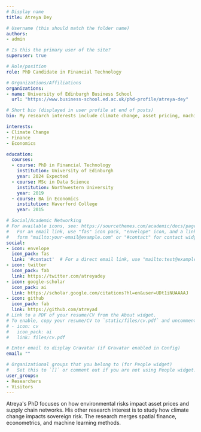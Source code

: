 ```yaml
---
# Display name
title: Atreya Dey

# Username (this should match the folder name)
authors:
- admin

# Is this the primary user of the site?
superuser: true

# Role/position
role: PhD Candidate in Financial Technology

# Organizations/Affiliations
organizations:
- name: University of Edinburgh Business School
  url: "https://www.business-school.ed.ac.uk/phd-profile/atreya-dey"

# Short bio (displayed in user profile at end of posts)
bio: My research interests include climate change, asset pricing, machine learning, finance, and economics.

interests:
- Climate Change
- Finance
- Economics

education:
  courses:
  - course: PhD in Financial Technology
    institution: University of Edinburgh
    year: 2024 Expected
  - course: MSc in Data Science
    institution: Northwestern University
    year: 2019
  - course: BA in Economics
    institution: Haverford College
    year: 2015

# Social/Academic Networking
# For available icons, see: https://sourcethemes.com/academic/docs/page-builder/#icons
#   For an email link, use "fas" icon pack, "envelope" icon, and a link in the
#   form "mailto:your-email@example.com" or "#contact" for contact widget.
social:
- icon: envelope
  icon_pack: fas
  link: '#contact'  # For a direct email link, use "mailto:test@example.org".
- icon: twitter
  icon_pack: fab
  link: https://twitter.com/atreyadey
- icon: google-scholar
  icon_pack: ai
  link: https://scholar.google.com/citations?hl=en&user=UDt1iNUAAAAJ
- icon: github
  icon_pack: fab
  link: https://github.com/atreyad
# Link to a PDF of your resume/CV from the About widget.
# To enable, copy your resume/CV to `static/files/cv.pdf` and uncomment the lines below.
# - icon: cv
#   icon_pack: ai
#   link: files/cv.pdf

# Enter email to display Gravatar (if Gravatar enabled in Config)
email: ""

# Organizational groups that you belong to (for People widget)
#   Set this to `[]` or comment out if you are not using People widget.
user_groups:
- Researchers
- Visitors
---
```


Atreya's PhD focuses on how environmental risks impact asset prices and supply chain networks. His other research interest is to study how climate change impacts sovereign risk. The research merges spatial finance, econometrics, and machine learning methods.